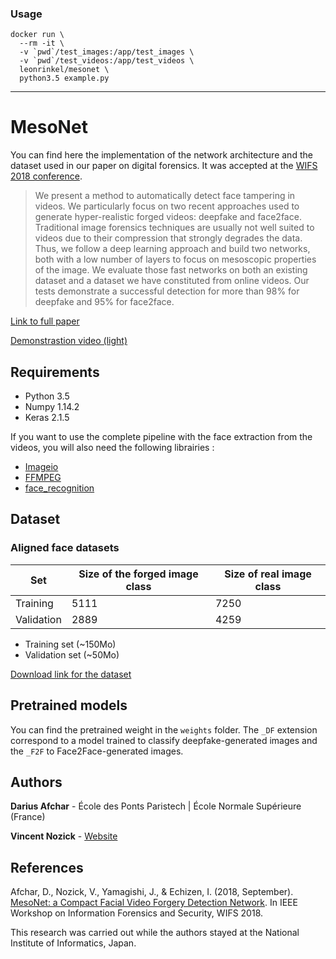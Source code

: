 ### Usage

```
docker run \
  --rm -it \
  -v `pwd`/test_images:/app/test_images \
  -v `pwd`/test_videos:/app/test_videos \
  leonrinkel/mesonet \
  python3.5 example.py
```

---

# MesoNet

You can find here the implementation of the network architecture and the dataset used in our paper on digital forensics. It was accepted at the [WIFS 2018 conference](http://wifs2018.comp.polyu.edu.hk).

> We present a method to automatically detect face tampering in videos. We particularly focus on two recent approaches used to generate hyper-realistic forged videos: deepfake and face2face. Traditional image forensics techniques are usually not well suited to videos due to their compression that strongly degrades the data. Thus, we follow a deep learning approach and build two networks, both with a low number of layers to focus on mesoscopic properties of the image. We evaluate those fast networks on both an existing dataset and a dataset we have constituted from online videos. Our tests demonstrate a successful detection for more than 98\% for deepfake and 95\% for face2face.

[Link to full paper](https://arxiv.org/abs/1809.00888)

[Demonstrastion video (light)](https://www.youtube.com/watch?v=vch1CmgX0LA)

## Requirements

- Python 3.5
- Numpy 1.14.2
- Keras 2.1.5

If you want to use the complete pipeline with the face extraction from the videos, you will also need the following librairies :

- [Imageio](https://pypi.org/project/imageio/)
- [FFMPEG](https://www.ffmpeg.org/download.html)
- [face_recognition](https://github.com/ageitgey/face_recognition)

## Dataset

### Aligned face datasets

|Set|Size of the forged image class|Size of real image class|
|---|---|---|
|Training|5111|7250|
|Validation|2889|4259|

- Training set (~150Mo)
- Validation set (~50Mo)

[Download link for the dataset](https://my.pcloud.com/publink/show?code=XZLGvd7ZI9LjgIy7iOLzXBG5RNJzGFQzhTRy)

## Pretrained models

You can find the pretrained weight in the `weights` folder. The `_DF` extension correspond to a model trained to classify deepfake-generated images and the `_F2F` to Face2Face-generated images.

## Authors

**Darius Afchar** - École des Ponts Paristech | École Normale Supérieure (France)

**Vincent Nozick** - [Website](http://www-igm.univ-mlv.fr/~vnozick/?lang=fr)

## References

Afchar, D., Nozick, V., Yamagishi, J., & Echizen, I. (2018, September). [MesoNet: a Compact Facial Video Forgery Detection Network](https://arxiv.org/abs/1809.00888). In IEEE Workshop on Information Forensics and Security, WIFS 2018.

This research was carried out while the authors stayed at the National Institute of Informatics, Japan.
